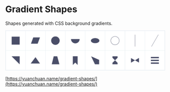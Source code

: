 # Gradient Shapes
Shapes generated with CSS background gradients.

![screenshot](screenshot.png)

[https://yuanchuan.name/gradient-shapes/](https://yuanchuan.name/gradient-shapes/)
